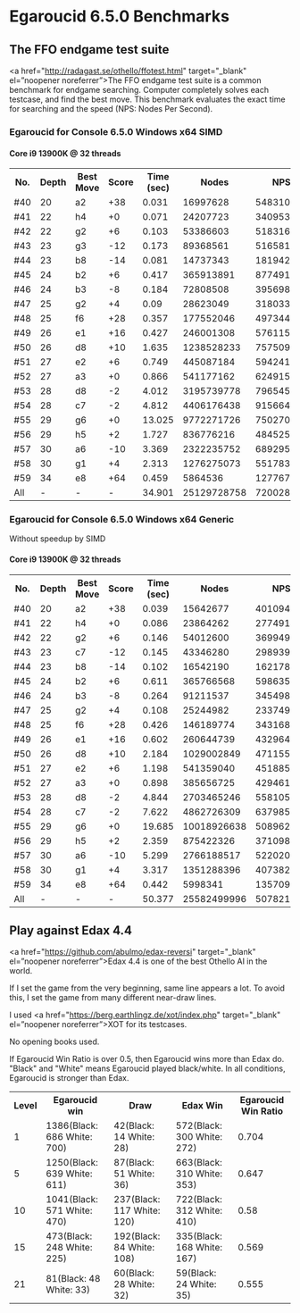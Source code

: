 # Egaroucid 6.5.0 Benchmarks

## The FFO endgame test suite

<a href="http://radagast.se/othello/ffotest.html" target="_blank" el=”noopener noreferrer”>The FFO endgame test suite</a> is a common benchmark for endgame searching. Computer completely solves each testcase, and find the best move. This benchmark evaluates the exact time for searching and the speed (NPS: Nodes Per Second).

### Egaroucid for Console 6.5.0 Windows x64 SIMD


#### Core i9 13900K @ 32 threads

<table>
<tr>
<th>No.</th>
<th>Depth</th>
<th>Best Move</th>
<th>Score</th>
<th>Time (sec)</th>
<th>Nodes</th>
<th>NPS</th>
</tr>
<tr>
<td>#40</td>
<td>20</td>
<td>a2</td>
<td>+38</td>
<td>0.031</td>
<td>16997628</td>
<td>548310580</td>
</tr>
<tr>
<td>#41</td>
<td>22</td>
<td>h4</td>
<td>+0</td>
<td>0.071</td>
<td>24207723</td>
<td>340953845</td>
</tr>
<tr>
<td>#42</td>
<td>22</td>
<td>g2</td>
<td>+6</td>
<td>0.103</td>
<td>53386603</td>
<td>518316533</td>
</tr>
<tr>
<td>#43</td>
<td>23</td>
<td>g3</td>
<td>-12</td>
<td>0.173</td>
<td>89368561</td>
<td>516581277</td>
</tr>
<tr>
<td>#44</td>
<td>23</td>
<td>b8</td>
<td>-14</td>
<td>0.081</td>
<td>14737343</td>
<td>181942506</td>
</tr>
<tr>
<td>#45</td>
<td>24</td>
<td>b2</td>
<td>+6</td>
<td>0.417</td>
<td>365913891</td>
<td>877491345</td>
</tr>
<tr>
<td>#46</td>
<td>24</td>
<td>b3</td>
<td>-8</td>
<td>0.184</td>
<td>72808508</td>
<td>395698413</td>
</tr>
<tr>
<td>#47</td>
<td>25</td>
<td>g2</td>
<td>+4</td>
<td>0.09</td>
<td>28623049</td>
<td>318033877</td>
</tr>
<tr>
<td>#48</td>
<td>25</td>
<td>f6</td>
<td>+28</td>
<td>0.357</td>
<td>177552046</td>
<td>497344666</td>
</tr>
<tr>
<td>#49</td>
<td>26</td>
<td>e1</td>
<td>+16</td>
<td>0.427</td>
<td>246001308</td>
<td>576115475</td>
</tr>
<tr>
<td>#50</td>
<td>26</td>
<td>d8</td>
<td>+10</td>
<td>1.635</td>
<td>1238528233</td>
<td>757509622</td>
</tr>
<tr>
<td>#51</td>
<td>27</td>
<td>e2</td>
<td>+6</td>
<td>0.749</td>
<td>445087184</td>
<td>594241901</td>
</tr>
<tr>
<td>#52</td>
<td>27</td>
<td>a3</td>
<td>+0</td>
<td>0.866</td>
<td>541177162</td>
<td>624915891</td>
</tr>
<tr>
<td>#53</td>
<td>28</td>
<td>d8</td>
<td>-2</td>
<td>4.012</td>
<td>3195739778</td>
<td>796545308</td>
</tr>
<tr>
<td>#54</td>
<td>28</td>
<td>c7</td>
<td>-2</td>
<td>4.812</td>
<td>4406176438</td>
<td>915664263</td>
</tr>
<tr>
<td>#55</td>
<td>29</td>
<td>g6</td>
<td>+0</td>
<td>13.025</td>
<td>9772271726</td>
<td>750270382</td>
</tr>
<tr>
<td>#56</td>
<td>29</td>
<td>h5</td>
<td>+2</td>
<td>1.727</td>
<td>836776216</td>
<td>484525892</td>
</tr>
<tr>
<td>#57</td>
<td>30</td>
<td>a6</td>
<td>-10</td>
<td>3.369</td>
<td>2322235752</td>
<td>689295266</td>
</tr>
<tr>
<td>#58</td>
<td>30</td>
<td>g1</td>
<td>+4</td>
<td>2.313</td>
<td>1276275073</td>
<td>551783429</td>
</tr>
<tr>
<td>#59</td>
<td>34</td>
<td>e8</td>
<td>+64</td>
<td>0.459</td>
<td>5864536</td>
<td>12776766</td>
</tr>
<tr>
<td>All</td>
<td>-</td>
<td>-</td>
<td>-</td>
<td>34.901</td>
<td>25129728758</td>
<td>720028903</td>
</tr>
</table>




### Egaroucid for Console 6.5.0 Windows x64 Generic

Without speedup by SIMD

#### Core i9 13900K @ 32 threads

<table>
<tr>
<th>No.</th>
<th>Depth</th>
<th>Best Move</th>
<th>Score</th>
<th>Time (sec)</th>
<th>Nodes</th>
<th>NPS</th>
</tr>
<tr>
<td>#40</td>
<td>20</td>
<td>a2</td>
<td>+38</td>
<td>0.039</td>
<td>15642677</td>
<td>401094282</td>
</tr>
<tr>
<td>#41</td>
<td>22</td>
<td>h4</td>
<td>+0</td>
<td>0.086</td>
<td>23864262</td>
<td>277491418</td>
</tr>
<tr>
<td>#42</td>
<td>22</td>
<td>g2</td>
<td>+6</td>
<td>0.146</td>
<td>54012600</td>
<td>369949315</td>
</tr>
<tr>
<td>#43</td>
<td>23</td>
<td>c7</td>
<td>-12</td>
<td>0.145</td>
<td>43346280</td>
<td>298939862</td>
</tr>
<tr>
<td>#44</td>
<td>23</td>
<td>b8</td>
<td>-14</td>
<td>0.102</td>
<td>16542190</td>
<td>162178333</td>
</tr>
<tr>
<td>#45</td>
<td>24</td>
<td>b2</td>
<td>+6</td>
<td>0.611</td>
<td>365766568</td>
<td>598635954</td>
</tr>
<tr>
<td>#46</td>
<td>24</td>
<td>b3</td>
<td>-8</td>
<td>0.264</td>
<td>91211537</td>
<td>345498246</td>
</tr>
<tr>
<td>#47</td>
<td>25</td>
<td>g2</td>
<td>+4</td>
<td>0.108</td>
<td>25244982</td>
<td>233749833</td>
</tr>
<tr>
<td>#48</td>
<td>25</td>
<td>f6</td>
<td>+28</td>
<td>0.426</td>
<td>146189774</td>
<td>343168483</td>
</tr>
<tr>
<td>#49</td>
<td>26</td>
<td>e1</td>
<td>+16</td>
<td>0.602</td>
<td>260644739</td>
<td>432964682</td>
</tr>
<tr>
<td>#50</td>
<td>26</td>
<td>d8</td>
<td>+10</td>
<td>2.184</td>
<td>1029002849</td>
<td>471155150</td>
</tr>
<tr>
<td>#51</td>
<td>27</td>
<td>e2</td>
<td>+6</td>
<td>1.198</td>
<td>541359040</td>
<td>451885676</td>
</tr>
<tr>
<td>#52</td>
<td>27</td>
<td>a3</td>
<td>+0</td>
<td>0.898</td>
<td>385656725</td>
<td>429461831</td>
</tr>
<tr>
<td>#53</td>
<td>28</td>
<td>d8</td>
<td>-2</td>
<td>4.844</td>
<td>2703465246</td>
<td>558105954</td>
</tr>
<tr>
<td>#54</td>
<td>28</td>
<td>c7</td>
<td>-2</td>
<td>7.622</td>
<td>4862726309</td>
<td>637985608</td>
</tr>
<tr>
<td>#55</td>
<td>29</td>
<td>g6</td>
<td>+0</td>
<td>19.685</td>
<td>10018926638</td>
<td>508962491</td>
</tr>
<tr>
<td>#56</td>
<td>29</td>
<td>h5</td>
<td>+2</td>
<td>2.359</td>
<td>875422326</td>
<td>371098908</td>
</tr>
<tr>
<td>#57</td>
<td>30</td>
<td>a6</td>
<td>-10</td>
<td>5.299</td>
<td>2766188517</td>
<td>522020856</td>
</tr>
<tr>
<td>#58</td>
<td>30</td>
<td>g1</td>
<td>+4</td>
<td>3.317</td>
<td>1351288396</td>
<td>407382694</td>
</tr>
<tr>
<td>#59</td>
<td>34</td>
<td>e8</td>
<td>+64</td>
<td>0.442</td>
<td>5998341</td>
<td>13570907</td>
</tr>
<tr>
<td>All</td>
<td>-</td>
<td>-</td>
<td>-</td>
<td>50.377</td>
<td>25582499996</td>
<td>507821029</td>
</tr>
</table>





## Play against Edax 4.4

<a href="https://github.com/abulmo/edax-reversi" target="_blank" el=”noopener noreferrer”>Edax 4.4</a> is one of the best Othello AI in the world.

If I set the game from the very beginning, same line appears a lot. To avoid this, I set the game from many different near-draw lines.

I used <a href="https://berg.earthlingz.de/xot/index.php" target="_blank" el=”noopener noreferrer”>XOT</a> for its testcases.

No opening books used.

If Egaroucid Win Ratio is over 0.5, then Egaroucid wins more than Edax do. "Black" and "White" means Egaroucid played black/white. In all conditions, Egaroucid is stronger than Edax.

<table>
<tr>
<th>Level</th>
<th>Egaroucid win</th>
<th>Draw</th>
<th>Edax Win</th>
<th>Egaroucid Win Ratio</th>
</tr>
<tr>
<td>1</td>
<td>1386(Black: 686 White: 700)</td>
<td>42(Black: 14 White: 28)</td>
<td>572(Black: 300 White: 272)</td>
<td>0.704</td>
</tr>
<tr>
<td>5</td>
<td>1250(Black: 639 White: 611)</td>
<td>87(Black: 51 White: 36)</td>
<td>663(Black: 310 White: 353)</td>
<td>0.647</td>
</tr>
<tr>
<td>10</td>
<td>1041(Black: 571 White: 470)</td>
<td>237(Black: 117 White: 120)</td>
<td>722(Black: 312 White: 410)</td>
<td>0.58</td>
</tr>
<tr>
<td>15</td>
<td>473(Black: 248 White: 225)</td>
<td>192(Black: 84 White: 108)</td>
<td>335(Black: 168 White: 167)</td>
<td>0.569</td>
</tr>
<tr>
<td>21</td>
<td>81(Black: 48 White: 33)</td>
<td>60(Black: 28 White: 32)</td>
<td>59(Black: 24 White: 35)</td>
<td>0.555</td>
</tr>
</table>



